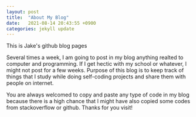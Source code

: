 ```yaml
---
layout: post
title:  "About My Blog"
date:   2021-08-14 20:43:55 +0900
categories: jekyll update
---
```


This is Jake's github blog pages

Several times a week, I am going to post in my blog anything realted to computer and programming. If I get hectic with my school or whatever, I might not post for a few weeks. Purpose of this blog is to keep track of things that I study while doing self-coding projects and share them with people on internet. 

You are always welcomed to copy and paste any type of code in my blog because there is a high chance that I might have also copied some codes from stackoverflow or github. Thanks for you visit!

